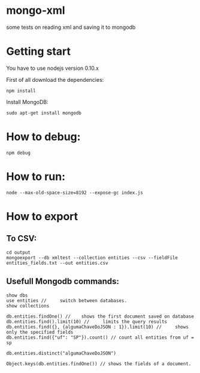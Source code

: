 # mongo-xml

some tests on reading xml and saving it to mongodb


# Getting start
You have to use nodejs version 0.10.x

First of all download the dependencies:

    npm install

Install MongoDB:

    sudo apt-get install mongodb

# How to debug:

    npm debug

# How to run:

    node --max-old-space-size=8192 --expose-gc index.js

# How to export

## To CSV:

    cd output
    mongoexport --db xmltest --collection entities --csv --fieldFile entities_fields.txt --out entities.csv

## Usefull Mongodb commands:

    show dbs
    use entities //     switch between databases.
    show collections

    db.entities.findOne() //    shows the first document saved on database
    db.entities.find().limit(10) //     limits the query results
    db.entities.find({}, {algumaChaveDoJSON : 1}).limit(10) //     shows only the specified fields
    db.entities.find({"uf": "SP"}).count() // count all entities from uf = sp

    db.entities.distinct("algumaChaveDoJSON")

    Object.keys(db.entities.findOne()) // shows the fields of a document.